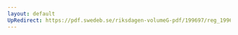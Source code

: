 ```yaml
---
layout: default
UpRedirect: https://pdf.swedeb.se/riksdagen-volumeG-pdf/199697/reg_199697/reg_199697_0008.pdf
---
```

